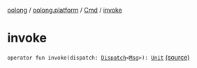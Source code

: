 [oolong](../../index.md) / [oolong.platform](../index.md) / [Cmd](index.md) / [invoke](./invoke.md)

# invoke

`operator fun invoke(dispatch: `[`Dispatch`](../../oolong/-dispatch.md)`<`[`Msg`](index.md#Msg)`>): `[`Unit`](https://kotlinlang.org/api/latest/jvm/stdlib/kotlin/-unit/index.html) [(source)](https://github.com/pardom/oolong/tree/master/oolong/src/main/kotlin/oolong/platform/Cmd.kt#L7)